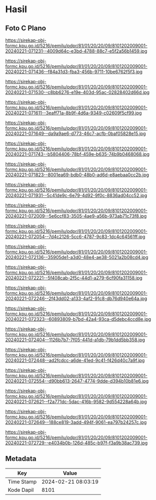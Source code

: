 # Hasil

## Foto C Plano

https://sirekap-obj-formc.kpu.go.id/5216/pemilu/pdpr/81/01/20/20/09/8101202009001-20240221-071231--4009d64c-e3bd-4788-88c7-e5f2a56b1459.jpg

https://sirekap-obj-formc.kpu.go.id/5216/pemilu/pdpr/81/01/20/20/09/8101202009001-20240221-071436--f84a31d3-fba3-456b-9711-10be6762f5f3.jpg

https://sirekap-obj-formc.kpu.go.id/5216/pemilu/pdpr/81/01/20/20/09/8101202009001-20240221-071530--c8bb6276-e19e-403d-95ac-02828402d66d.jpg

https://sirekap-obj-formc.kpu.go.id/5216/pemilu/pdpr/81/01/20/20/09/8101202009001-20240221-071611--3eaff71a-8b9f-4d6a-9349-c02609f5cf99.jpg

https://sirekap-obj-formc.kpu.go.id/5216/pemilu/pdpr/81/01/20/20/09/8101202009001-20240221-071649--da9a9ae6-d773-46c7-acfb-0baf05828e15.jpg

https://sirekap-obj-formc.kpu.go.id/5216/pemilu/pdpr/81/01/20/20/09/8101202009001-20240221-071743--b5804406-78bf-459e-b635-74b9b0468068.jpg

https://sirekap-obj-formc.kpu.go.id/5216/pemilu/pdpr/81/01/20/20/09/8101202009001-20240221-071823--8001ea69-bdb0-48b0-ad6d-e8aebaa0cc2b.jpg

https://sirekap-obj-formc.kpu.go.id/5216/pemilu/pdpr/81/01/20/20/09/8101202009001-20240221-071931--5c41de9c-6e79-4d92-9f0c-8836ad04cc52.jpg

https://sirekap-obj-formc.kpu.go.id/5216/pemilu/pdpr/81/01/20/20/09/8101202009001-20240221-072009--5e6ccf83-3505-4ae9-a56b-973ab71c73f8.jpg

https://sirekap-obj-formc.kpu.go.id/5216/pemilu/pdpr/81/01/20/20/09/8101202009001-20240221-072054--7d4c2126-5cc6-4787-9c83-1dc4c64561ff.jpg

https://sirekap-obj-formc.kpu.go.id/5216/pemilu/pdpr/81/01/20/20/09/8101202009001-20240221-072136--35905de1-a3d0-48e4-ae38-5021a2b08cd4.jpg

https://sirekap-obj-formc.kpu.go.id/5216/pemilu/pdpr/81/01/20/20/09/8101202009001-20240221-072221--5f408cab-2f5c-44d1-a279-6cf90fa31158.jpg

https://sirekap-obj-formc.kpu.go.id/5216/pemilu/pdpr/81/01/20/20/09/8101202009001-20240221-072246--2f43dd02-a133-4af2-91c8-db76d940e64a.jpg

https://sirekap-obj-formc.kpu.go.id/5216/pemilu/pdpr/81/01/20/20/09/8101202009001-20240221-072323--60893809-b7bd-42a4-93ca-d5debc4ccd8e.jpg

https://sirekap-obj-formc.kpu.go.id/5216/pemilu/pdpr/81/01/20/20/09/8101202009001-20240221-072404--1126b7b7-7f05-441d-a1db-79b1dd5bb358.jpg

https://sirekap-obj-formc.kpu.go.id/5216/pemilu/pdpr/81/01/20/20/09/8101202009001-20240221-072448--ad2fcdcc-a6de-41ed-9c41-f426d40c7a9f.jpg

https://sirekap-obj-formc.kpu.go.id/5216/pemilu/pdpr/81/01/20/20/09/8101202009001-20240221-072554--d90bb613-2647-4774-9dde-d394b10b81e6.jpg

https://sirekap-obj-formc.kpu.go.id/5216/pemilu/pdpr/81/01/20/20/09/8101202009001-20240221-072621--f2a771dc-5dac-416b-9582-9d554228a64b.jpg

https://sirekap-obj-formc.kpu.go.id/5216/pemilu/pdpr/81/01/20/20/09/8101202009001-20240221-072649--188ce819-3add-494f-9061-ea797b24257c.jpg

https://sirekap-obj-formc.kpu.go.id/5216/pemilu/pdpr/81/01/20/20/09/8101202009001-20240221-072729--e4034b0b-126d-485c-b97f-f3a9b38ac739.jpg


## Metadata

| Key        | Value               |
| ---------- | ------------------- |
| Time Stamp | 2024-02-21 08:03:19 |
| Kode Dapil | 8101                |



